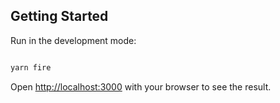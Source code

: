 ## Getting Started

Run in the development mode:

```bash

yarn fire
```

Open [http://localhost:3000](http://localhost:3000) with your browser to see the result.
